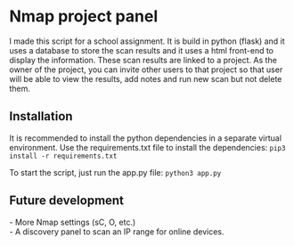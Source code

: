 <h1>Nmap project panel</h1>
I made this script for a school assignment. It is build in python (flask) and it uses a database to store the scan results and it uses a html front-end to display the information. These scan results are linked to a project. As the owner of the project, you can invite other users to that project so that user will be able to view the results, add notes and run new scan but not delete them. 

<h2>Installation</h2>
<p>It is recommended to install the python dependencies in a separate virtual environment.
Use the requirements.txt file to install the dependencies:
<code>pip3 install -r requirements.txt</code></p>
<p>To start the script, just run the app.py file: <code>python3 app.py</code></p>

<h2>Future development</h2>
<p> - More Nmap settings (sC, O, etc.)<br>
    - A discovery panel to scan an IP range for online devices.</p>

